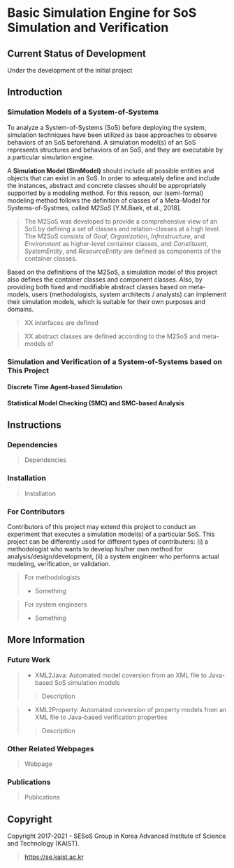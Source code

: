 # Basic Simulation Engine for SoS Simulation and Verification

## Current Status of Development

Under the development of the initial project

## Introduction

### Simulation Models of a System-of-Systems

To analyze a System-of-Systems (SoS) before deploying the system, simulation techniques have been utilized as base approaches to observe behaviors of an SoS beforehand. A simulation model(s) of an SoS represents structures and behaviors of an SoS, and they are executable by a particular simulation engine. 

A **Simulation Model (SimModel)** should include all possible entities and objects that can exist in an SoS. In order to adequately define and include the instances, abstract and concrete classes should be appropriately supported by a modeling method. For this reason, our (semi-formal) modeling method follows the definition of classes of a Meta-Model for Systems-of-Systmes, called *M2SoS* [Y.M.Baek, et al., 2018].

> The M2SoS was developed to provide a comprehensive view of an SoS by defining a set of classes and relation-classes at a high level. The M2SoS consists of *Goal*, *Organization*, *Infrastructure*, and *Environment* as higher-level container classes, and *Constituent*, *SystemEntity*, and *ResourceEntity* are defined as components of the container classes.

  Based on the definitions of the M2SoS, a simulation model of this project also defines the container classes and component classes. Also, by providing both fixed and modifiable abstract classes based on meta-models, users (methodologists, system architects / analysts) can implement their simulation models, which is suitable for their own purposes and domains.
  
  > XX interfaces are defined
  
  > XX abstract classes are defined according to the M2SoS and meta-models of <SIMVA-SoS Modeler>

### Simulation and Verification of a System-of-Systems based on This Project

#### Discrete Time Agent-based Simulation

#### Statistical Model Checking (SMC) and SMC-based Analysis

## Instructions

### Dependencies
> Dependencies

### Installation
> Installation

### For Contributors
Contributors of this project may extend this project to conduct an experiment that executes a simulation model(s) of a particular SoS. This project can be differently used for different types of contributers: (i) a methodologist who wants to develop his/her own method for analysis/design/development, (ii) a system engineer who performs actual modeling, verification, or validation.

> For methodologists
> - Something

> For system engineers
> - Something


## More Information

### Future Work
> - XML2Java: Automated model coversion from an XML file to Java-based SoS simulation models
>> Description

> - XML2Property: Automated conversion of property models from an XML file to Java-based verification properties
>> Description

### Other Related Webpages
> Webpage

### Publications
> Publications

## Copyright
Copyright 2017-2021 - SESoS Group in Korea Advanced Institute of Science and Technology (KAIST).
> https://se.kaist.ac.kr
